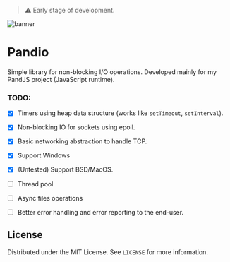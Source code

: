 > ⚠️ Early stage of development.

<img src="https://github.com/user-attachments/assets/cf70d4ac-9cef-4c66-8295-04946abdafd2" alt="banner" />

# Pandio

Simple library for non-blocking I/O operations. Developed mainly for my PandJS project (JavaScript runtime).

### TODO:

- [x] Timers using heap data structure (works like `setTimeout`, `setInterval`).
- [x] Non-blocking IO for sockets using epoll.
- [x] Basic networking abstraction to handle TCP.
- [x] Support Windows
- [x] (Untested) Support BSD/MacOS.
- [ ] Thread pool
- [ ] Async files operations
- [ ] Better error handling and error reporting to the end-user.


## License

Distributed under the MIT License. See `LICENSE` for more information.
